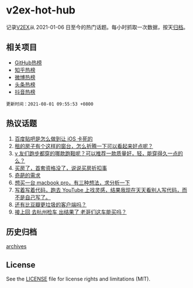 # v2ex-hot-hub

 记录[V2EX](https://www.v2ex.com/)从 2021-01-06 日至今的热门话题。每小时抓取一次数据，按天[归档](archives)。
 
 ## 相关项目

- [GitHub热榜](https://github.com/snaildev/github-hot-hub)
- [知乎热榜](https://github.com/snaildev/zhihu-hot-hub)
- [微博热榜](https://github.com/snaildev/weibo-hot-hub)
- [头条热榜](https://github.com/snaildev/toutiao-hot-hub)
- [抖音热榜](https://github.com/snaildev/douyin-hot-hub)


 `更新时间：2021-08-01 09:55:53 +0800`

## 热议话题

1. [百度贴吧是怎么做到让 iOS 卡死的](https://www.v2ex.com/t/792836)
1. [租的房子有个这样的窗台，怎么折腾一下可以看起来好点呢？](https://www.v2ex.com/t/792843)
1. [v 友们跑步都穿的哪款跑鞋呢？可以推荐一款质量好，轻，能穿得久一点的么？](https://www.v2ex.com/t/792833)
1. [买房了，首套资格没了，说说买房折扣事](https://www.v2ex.com/t/792874)
1. [奇葩的需求](https://www.v2ex.com/t/792876)
1. [想买一台 macbook pro，有三种想法，求分析一下](https://www.v2ex.com/t/792925)
1. [写着写着代码，跑去 YouTube 上找灵感，结果我现在天天看别人写代码，而不是自己写了。](https://www.v2ex.com/t/792860)
1. [还有比豆瓣更垃圾的客户端吗？](https://www.v2ex.com/t/792858)
1. [接上回 去杭州检车 出结果了 老哥们这车能买吗？](https://www.v2ex.com/t/792906)

## 历史归档

[archives](archives)

## License

See the [LICENSE](LICENSE) file for license rights and limitations (MIT).
